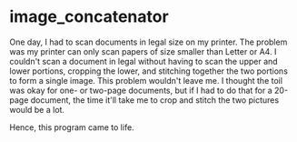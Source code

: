  # image_concatenator

 One day, I had to scan documents in legal size on my printer. The problem was my printer can only scan papers of size smaller than Letter or A4. 
 I couldn't scan a document in legal without having to scan the upper and lower portions, cropping the lower, and stitching together the two portions to form a single image. This problem wouldn't leave me. I thought the toil was okay for one- or two-page documents, but if I had to do that for a 20-page document, the time it'll take me to crop and stitch the two pictures would be a lot. 

 Hence, this program came to life.

 
